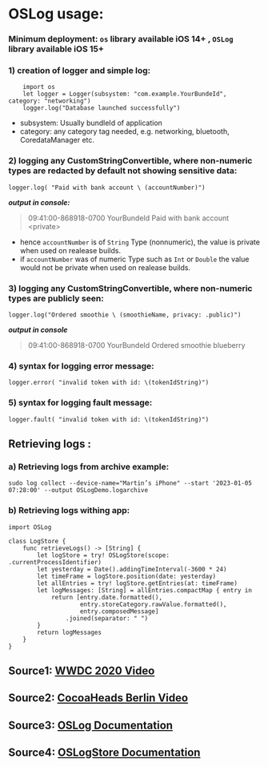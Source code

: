 # OSLog usage:

### Minimum deployment: `os` library available iOS 14+ , `OSLog` library available iOS 15+
### 1) creation of logger and simple log:

```
    import os
    let logger = Logger(subsystem: "com.example.YourBundeId", category: "networking")
    logger.log("Database launched successfully")
```

 - subsystem: Usually bundleId of application
 - category: any category tag needed, e.g. networking, bluetooth, CoredataManager etc.
 
 
 ###  2) logging any CustomStringConvertible, where non-numeric types are redacted by default not showing sensitive data:
 `
    logger.log( "Paid with bank account \ (accountNumber)")
 `
 
***output in console:*** 
> 09:41:00-868918-0700  YourBundeId  Paid with bank account \<private\>

- hence `accountNumber` is of `String` Type (nonnumeric), the value is private when used on realease builds. 
- if `accountNumber` was  of numeric Type such as `Int` or `Double`  the value would not be private when used on realease builds. 


 ###  3) logging any CustomStringConvertible, where non-numeric types are publicly seen:
 `logger.log("Ordered smoothie \ (smoothieName, privacy: .public)")`
 
***output in console***
> 09:41:00-868918-0700  YourBundeId  Ordered smoothie blueberry

 ###  4) syntax for logging error message:
 `logger.error( "invalid token with id: \(tokenIdString)")`
 
  ### 5) syntax for logging fault message:
 `logger.fault( "invalid token with id: \(tokenIdString)")`

 ##  Retrieving logs :
 
 ###  a) Retrieving logs from archive example:

  `sudo log collect --device-name="Martin’s iPhone" --start '2023-01-05 07:28:00' --output OSLogDemo.logarchive`
  
  ###  b) Retrieving logs withing app:
```
import OSLog

class LogStore {
    func retrieveLogs() -> [String] {
        let logStore = try! OSLogStore(scope: .currentProcessIdentifier)
        let yesterday = Date().addingTimeInterval(-3600 * 24)
        let timeFrame = logStore.position(date: yesterday)
        let allEntries = try! logStore.getEntries(at: timeFrame)
        let logMessages: [String] = allEntries.compactMap { entry in
            return [entry.date.formatted(),
                    entry.storeCategory.rawValue.formatted(),
                    entry.composedMessage]
                .joined(separator: " ")
        }
        return logMessages
    }
}
```


 
## Source1: [WWDC 2020 Video](https://developer.apple.com/videos/play/wwdc2020/10168/)
## Source2: [CocoaHeads Berlin Video](https://www.youtube.com/watch?v=oHxxkWhOSK0)
## Source3: [OSLog Documentation](https://developer.apple.com/documentation/oslog)
## Source4: [OSLogStore Documentation](https://developer.apple.com/documentation/oslog/oslogstore)
 
 
 
